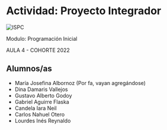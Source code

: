 # Actividad: Proyecto Integrador
![ISPC](https://user-images.githubusercontent.com/87395600/174913447-642ca6df-e52e-40aa-94e1-55df8073b066.png)

Modulo: Programación Inicial

AULA 4 - COHORTE 2022


## Alumnos/as

- María Josefina Albornoz
(Por fa, vayan agregándose)
- Dina Damaris Vallejos  
- Gustavo Alberto Godoy  
- Gabriel Aguirre Flaska
- Candela Iara Neil
- Carlos Nahuel Otero
- Lourdes Inés Reynaldo
